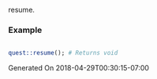 resume.
### Example

```perl

quest::resume(); # Returns void
```


Generated On 2018-04-29T00:30:15-07:00
